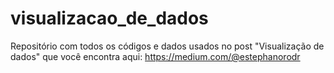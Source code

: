 # visualizacao_de_dados
Repositório com todos os códigos e dados usados no post "Visualização de dados" que você encontra aqui: https://medium.com/@estephanorodr
